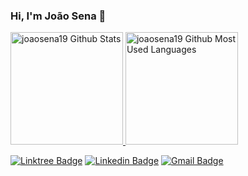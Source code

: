 ### Hi, I'm João Sena 👋

 <div>
  <a href="https://github.com/joaosena19">
  <img height="180em" alt="joaosena19 Github Stats" src="https://github-readme-stats.vercel.app/api?username=joaosena19&show_icons=true&theme=nord&include_all_commits=true&count_private=true"/>
  <img height="180em" alt="joaosena19 Github Most Used Languages" src="https://github-readme-stats.vercel.app/api/top-langs/?username=joaosena19&layout=compact&langs_count=7&theme=nord"/>
</div>

[![Linktree Badge](https://img.shields.io/badge/linktree-39E09B?style=for-the-badge&logo=linktree&logoColor=white)](https://linktr.ee/joaosena19) [![Linkedin Badge](https://img.shields.io/badge/-LinkedIn-%230077B5?style=for-the-badge&logo=linkedin&logoColor=white)](https://www.linkedin.com/in/joaosena19/) [![Gmail Badge](https://img.shields.io/badge/-Gmail-%23333?style=for-the-badge&logo=gmail&logoColor=white)](mailto:joaosenadainese@gmail.com)


<!--
**joaosena19/joaosena19** is a ✨ _special_ ✨ repository because its `README.md` (this file) appears on your GitHub profile.

Here are some ideas to get you started:

- 🔭 I’m currently working on ...
- 🌱 I’m currently learning ...
- 👯 I’m looking to collaborate on ...
- 🤔 I’m looking for help with ...
- 💬 Ask me about ...
- 📫 How to reach me: ...
- 😄 Pronouns: ...
- ⚡ Fun fact: ...
-->
